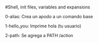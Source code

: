 #Shell, init files, variables and expansions

0-alias: Crea un apodo a un comando base

1-hello_you: Imprime hola (tu usuario)

2-path: Se agrega a PATH /action
